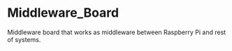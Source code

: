 # Middleware_Board
Middleware board that works as middleware between Raspberry Pi and rest of systems.
